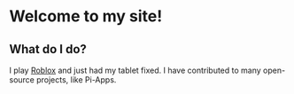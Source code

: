 # Welcome to my site!

## What do I do?
I play [Roblox](roblox.com) and just had my tablet fixed. I have contributed to many open-source projects, like Pi-Apps.
